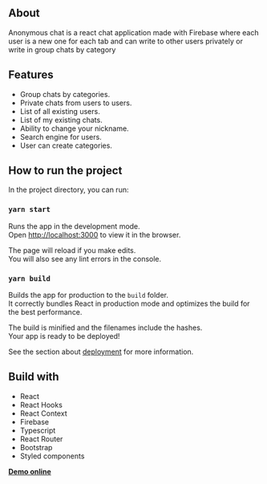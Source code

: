 ## About
Anonymous chat is a react chat application made with Firebase where each user is a new one for each tab and can write to other users privately or write in group chats by category

## Features
  - Group chats by categories.
  - Private chats from users to users.
  - List of all existing users.
  - List of my existing chats.
  - Ability to change your nickname.
  - Search engine for users.
  - User can create categories.

## How to run the project
In the project directory, you can run:

### `yarn start`

Runs the app in the development mode.<br />
Open [http://localhost:3000](http://localhost:3000) to view it in the browser.

The page will reload if you make edits.<br />
You will also see any lint errors in the console.

### `yarn build`

Builds the app for production to the `build` folder.<br />
It correctly bundles React in production mode and optimizes the build for the best performance.

The build is minified and the filenames include the hashes.<br />
Your app is ready to be deployed!

See the section about [deployment](https://facebook.github.io/create-react-app/docs/deployment) for more information.

## Build with
  - React
  - React Hooks
  - React Context
  - Firebase
  - Typescript
  - React Router
  - Bootstrap
  - Styled components

**[Demo online](https://anonymous-chat-4c539.web.app)**